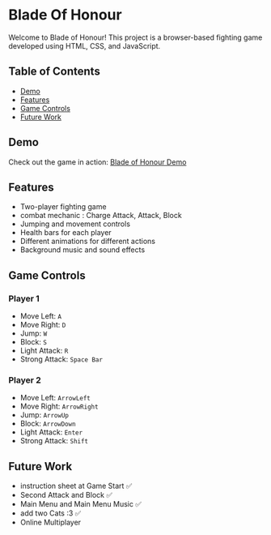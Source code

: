 # Blade Of Honour

Welcome to Blade of Honour! This project is a browser-based fighting game developed using HTML, CSS, and JavaScript.

## Table of Contents

- [Demo](#demo)
- [Features](#features)
- [Game Controls](#game-controls)
- [Future Work](#future-work)

## Demo

Check out the game in action: [Blade of Honour Demo](https://gameproject-js-html-css.netlify.app/)

## Features

- Two-player fighting game
- combat mechanic : Charge Attack, Attack, Block
- Jumping and movement controls
- Health bars for each player
- Different animations for different actions
- Background music and sound effects

## Game Controls

### Player 1

- Move Left: `A`
- Move Right: `D`
- Jump: `W`
- Block: `S`
- Light Attack: `R`
- Strong Attack: `Space Bar`

### Player 2

- Move Left: `ArrowLeft`
- Move Right: `ArrowRight`
- Jump: `ArrowUp`
- Block: `ArrowDown`
- Light Attack: `Enter`
- Strong Attack: `Shift`

## Future Work

- instruction sheet at Game Start ✅
- Second Attack and Block ✅
- Main Menu and Main Menu Music ✅
- add two Cats :3 ✅
- Online Multiplayer
